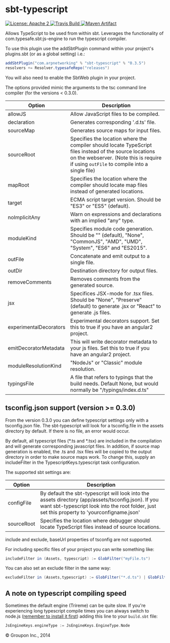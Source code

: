 sbt-typescript
==============

<a href="https://raw.githubusercontent.com/ArpNetworking/sbt-typescript/master/LICENSE">
    <img src="https://img.shields.io/hexpm/l/plug.svg"
         alt="License: Apache 2">
</a>
<a href="https://travis-ci.org/ArpNetworking/sbt-typescript/">
    <img src="https://travis-ci.org/ArpNetworking/sbt-typescript.png"
         alt="Travis Build">
</a>
<a href="http://search.maven.org/#search%7Cga%7C1%7Cg%3A%22com.arpnetworking%22%20a%3A%22sbt-typescript%22">
    <img src="https://img.shields.io/maven-central/v/com.arpnetworking/sbt-typescript.svg"
         alt="Maven Artifact">
</a>

Allows TypeScript to be used from within sbt. Leverages the functionality of com.typesafe.sbt:js-engine to run the
typescript compiler.

To use this plugin use the addSbtPlugin command within your project's plugins.sbt (or as a global setting) i.e.:

```scala
addSbtPlugin("com.arpnetworking" % "sbt-typescript" % "0.3.5")
resolvers += Resolver.typesafeRepo("releases")
```

You will also need to enable the SbtWeb plugin in your project.

The options provided mimic the arguments to the tsc command line compiler (for the versions < 0.3.0).

Option                 | Description
-----------------------|------------
allowJS                | Allow JavaScript files to be compiled.
declaration            | Generates corresponding '.d.ts' file.
sourceMap              | Generates source maps for input files.
sourceRoot             | Specifies the location where the compiler should locate TypeScript files instead of the source locations on the webserver. (Note this is require if using `outFile` to compile into a single file)
mapRoot                | Specifies the location where the compiler should locate map files instead of generated locations.
target                 | ECMA script target version. Should be "ES3" or "ES5" (default).
noImplicitAny          | Warn on expressions and declarations with an implied "any" type.
moduleKind             | Specifies module code generation. Should be "" (default), "None", "CommonJS", "AMD", "UMD", "System", "ES6" and "ES2015".
outFile                | Concatenate and emit output to a single file.
outDir                 | Destination directory for output files.
removeComments         | Removes comments from the generated source.
jsx                    | Specifices JSX-mode for .tsx files. Should be "None", "Preserve" (default) to generate .jsx or "React" to generate .js files.
experimentalDecorators | Experimental decorators support. Set this to true if you have an angular2 project.
emitDecoratorMetadata  | This will write decorator metadata to your js files. Set this to true if you have an angular2 project.
moduleResolutionKind   | "NodeJs" or "Classic" module resolution.
typingsFile            | A file that refers to typings that the build needs. Default None, but would normally be "/typings/index.d.ts"

tsconfig.json support (version >= 0.3.0)
----------------------------------------

From the version 0.3.0 you can define typescript settings only with a tsconfig.json file. The sbt-typescript will look for a tsconfig.file in the assets
directory by default. If there is no file, an error would occur.

By default, all typescript files (*.ts and *.tsx) are included in the compilation and will generate corresponding javascript
files. In addition, if source map generation is enabled, the .ts and .tsx files will be copied to the output directory in 
order to make source maps work.  To change this, supply an includeFilter in the TypescriptKeys.typescript task configuration.

The supported sbt settings are:

Option                 | Description
-----------------------|------------
configFile             | By default the sbt-typescript will look into the assets directory (app/assets/tsconfig.json). If you want sbt-typescript look into the root folder, just set this property to 'yourconfigname.json'
sourceRoot             | Specifies the location where debugger should locate TypeScript files instead of source locations.

include and exclude, baseUrl properties of tsconfig are not supported.


For including specific files of your project you can write something like:

```scala
includeFilter in (Assets, typescript) := GlobFilter("myFile.ts")
```

You can also set an exclude filter in the same way:

```scala
excludeFilter in (Assets,typescript) := GlobFilter("*.d.ts") | GlobFilter("*.spec.ts") | GlobFilter("**/typings")
```

A note on typescript compiling speed
------------------------------------

Sometimes the default engine (Trireme) can be quite slow. If you're experiencing long typescript compile times you can always switch to node.js ([remember to install it first](http://nodejs.org/download/)) adding this line to your `build.sbt` file:

```scala
JsEngineKeys.engineType := JsEngineKeys.EngineType.Node
```

&copy; Groupon Inc., 2014
